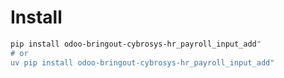 # Install

```bash
pip install odoo-bringout-cybrosys-hr_payroll_input_add"
# or
uv pip install odoo-bringout-cybrosys-hr_payroll_input_add"
```
